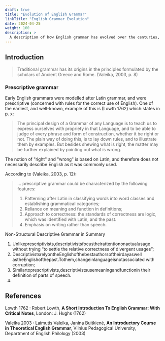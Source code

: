 ```yaml
---
draft: true
title: "Evolution of English Grammar"
linkTitle: "English Grammar Evolution"
date: 2024-04-25
weight: 100
description: >
  A description of how English grammar has evolved over the centuries, from traditional grammar based on Latin grammar to modern grammatical descriptions of English.
---
```


## Introduction

>Traditional grammar has its origins in the principles formulated by the scholars of Ancient Greece and Rome. (Valeika, 2003, p. 8)

### Prescriptive grammar

Early English grammars were modelled after Latin grammar, and were prescriptive (concerned with rules for the correct use of English). One of the earliest, and well-known, example of this is (Lowth 1762) which states in p. x:

>The principal design of a Grammar of any Language is to teach us to express ourselves with propriety in that Language, and to be able to judge of every phrase and form of construction, whether it be right or not. The plain way of doing this, is to lay down rules, and to illustrate them by examples. But besides shewing what is right, the matter may be further explained by pointing out what is wrong.

The notion of "right" and "wrong" is based on Latin, and therefore does not necessarily describe English as it was commonly used.

According to (Valeika, 2003, p. 12):

>... prescriptive grammar could be characterized by the following features:
>
>1. Patterning after Latin in classifying words into word classes and establishing grammatical categories;
>2. Reliance on meaning and function in definitions;
>3. Approach to correctness: the standards of correctness are logic, which was identified with Latin, and the past.
>4. Emphasis on writing rather than speech.

Non-Structural Descriptive Grammar in Summary
1. Unlikeprescriptivists,descriptivistsfocustheirattentiononactualusage without trying “to settle the relative correctness of divergent usages”;
2. DescriptivistsrelyontheEnglishofthebestauthorsoftheirdayaswell astheEnglishofthepast.Tothem,changeinlanguageisnotassociated with corruption;
3. Similartoprescriptivists,descriptivistsusemeaningandfunctionin their definition of parts of speech.
4. 
## References

Lowth 1762
: Robert Lowth, **A Short Introduction To English Grammar: With Critical Notes**, London: J. Hughs (1762)

Valeika 2003
: Laimutis Valeika, Janina Buitkienė, **An Introductory Course in Theoretical English Grammar**, Vilnius Pedagogical University, Department of English Philology (2003)